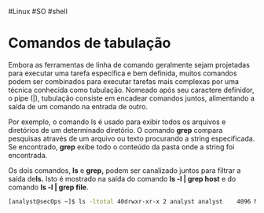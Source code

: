 #Linux #SO #shell 
# Comandos de tabulação

Embora as ferramentas de linha de comando geralmente sejam projetadas para executar uma tarefa específica e bem definida, muitos comandos podem ser combinados para executar tarefas mais complexas por uma técnica conhecida como tubulação. Nomeado após seu caractere definidor, o pipe (|), tubulação consiste em encadear comandos juntos, alimentando a saída de um comando na entrada de outro.

Por exemplo, o comando ls é usado para exibir todos os arquivos e diretórios de um determinado diretório. O comando **grep** compara pesquisas através de um arquivo ou texto procurando a string especificada. Se encontrado, **grep** exibe todo o conteúdo da pasta onde a string foi encontrada.

Os dois comandos, **ls** e **grep,** podem ser canalizado juntos para filtrar a saída de**ls.** Isto é mostrado na saída do comando **ls -l | grep host** e do comando **ls -l | grep file**.

```sh
[analyst@secOps ~]$ ls -ltotal 40drwxr-xr-x 2 analyst analyst    4096 Mar  22  2018 Desktopdrwxr-xr-x 3 analyst analyst    4096 April 2 14:44 Downloads-rw-r--r-- 1 analyst analyst    9 May 20 10:51 hostfile1.txt-rw-r--r-- 1 analyst analyst    9 May 20 10:51 hostfile2.txt-rw-r--r-- 1 analyst analyst    9 May 20 10:52 hostfile3.txtdrwxr-xr-x 9 analyst analyst    4096 Jul 19 2018 lab.support.files-rw-r--r-- 1 analyst analyst    19 May 20 10:53 mytest.com-rw-r--r-- 1 analyst analyst    228844 May 20 10:54 rkhunter-1.4.6-1-any.pkg.tar.xzdrwxr-xr-x 2 analyst analyst     4096 Mar 21 2018 second_drive-rw-r--r-- 1 analyst analyst    257 May 20 10:52 space.txt[analyst@secOps ~]$[analyst@secOps ~]$ ls -l | grep host-rw-r--r-- 1 analyst analyst    9 May 20 10:51 hostfile1.txt-rw-r--r-- 1 analyst analyst    9 May 20 10:51 hostfile2.txt-rw-r--r-- 1 analyst analyst    9 May 20 10:52 hostfile3.txt[analyst@secOps ~]$[analyst@secOps ~]$ ls -l | grep file-rw-r--r-- 1 analyst analyst    9 May 20 10:51 hostfile1.txt-rw-r--r-- 1 analyst analyst    9 May 20 10:51 hostfile2.txt-rw-r--r-- 1 analyst analyst    9 May 20 10:52 hostfile3.txtdrwxr-xr-x 9 analyst analyst  4096 Jul 19 2018 lab.support.files[analyst@secOps ~]$
```